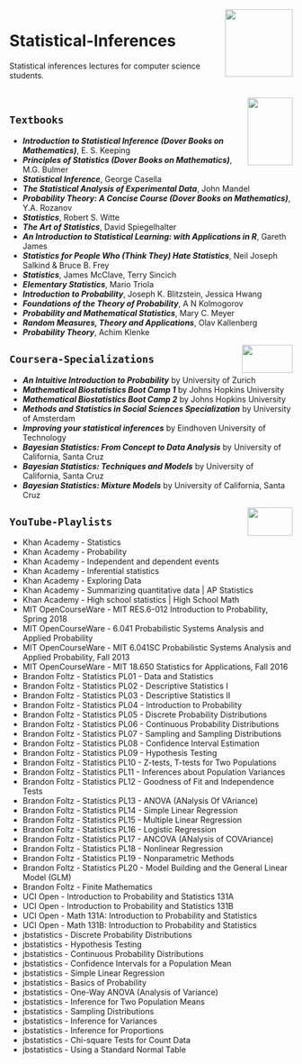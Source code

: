 <img align="right" width="120" height="120" src="https://github.com/cs-MohamedAyman/Computer-Science-Textbooks/blob/master/logos/statistical-inferences.jpg">

# Statistical-Inferences
Statistical inferences lectures for computer science students.

<br>
<img align="right" width="80" height="120" src="https://github.com/cs-MohamedAyman/Computer-Science-Textbooks/blob/master/logos/textbooks.jpg">

## `Textbooks`

* ***Introduction to Statistical Inference (Dover Books on Mathematics)***, E. S. Keeping
* ***Principles of Statistics (Dover Books on Mathematics)***, M.G. Bulmer
* ***Statistical Inference***, George Casella
* ***The Statistical Analysis of Experimental Data***, John Mandel
* ***Probability Theory: A Concise Course (Dover Books on Mathematics)***, Y.A. Rozanov
* ***Statistics***, Robert S. Witte
* ***The Art of Statistics***, David Spiegelhalter
* ***An Introduction to Statistical Learning: with Applications in R***, Gareth James
* ***Statistics for People Who (Think They) Hate Statistics***, Neil Joseph Salkind & Bruce B. Frey
* ***Statistics***, James McClave, Terry Sincich
* ***Elementary Statistics***, Mario Triola
* ***Introduction to Probability***, Joseph K. Blitzstein, Jessica Hwang
* ***Foundations of the Theory of Probability***, A N Kolmogorov
* ***Probability and Mathematical Statistics***, Mary C. Meyer
* ***Random Measures, Theory and Applications***, Olav Kallenberg
* ***Probability Theory***, Achim Klenke

<img align="right" width="90" height="50" src="https://github.com/cs-MohamedAyman/Coursera-Specializations/blob/master/organizations-logos/coursera.jpg">

## `Coursera-Specializations`

* ***An Intuitive Introduction to Probability*** by University of Zurich
* ***Mathematical Biostatistics Boot Camp 1*** by Johns Hopkins University
* ***Mathematical Biostatistics Boot Camp 2*** by Johns Hopkins University
* ***Methods and Statistics in Social Sciences Specialization*** by University of Amsterdam
* ***Improving your statistical inferences*** by Eindhoven University of Technology
* ***Bayesian Statistics: From Concept to Data Analysis*** by University of California, Santa Cruz
* ***Bayesian Statistics: Techniques and Models*** by University of California, Santa Cruz
* ***Bayesian Statistics: Mixture Models*** by University of California, Santa Cruz

<img align="right" width="80" height="50" src="https://github.com/cs-MohamedAyman/YouTube-Playlists/blob/master/organizations-logos/youtube.jpg">

## `YouTube-Playlists`

- Khan Academy - Statistics
- Khan Academy - Probability
- Khan Academy - Independent and dependent events
- Khan Academy - Inferential statistics
- Khan Academy - Exploring Data
- Khan Academy - Summarizing quantitative data | AP Statistics
- Khan Academy - High school statistics | High School Math
- MIT OpenCourseWare - MIT RES.6-012 Introduction to Probability, Spring 2018
- MIT OpenCourseWare - 6.041 Probabilistic Systems Analysis and Applied Probability
- MIT OpenCourseWare - MIT 6.041SC Probabilistic Systems Analysis and Applied Probability, Fall 2013
- MIT OpenCourseWare - MIT 18.650 Statistics for Applications, Fall 2016
- Brandon Foltz - Statistics PL01 - Data and Statistics
- Brandon Foltz - Statistics PL02 - Descriptive Statistics I
- Brandon Foltz - Statistics PL03 - Descriptive Statistics II
- Brandon Foltz - Statistics PL04 - Introduction to Probability
- Brandon Foltz - Statistics PL05 - Discrete Probability Distributions
- Brandon Foltz - Statistics PL06 - Continuous Probability Distributions
- Brandon Foltz - Statistics PL07 - Sampling and Sampling Distributions
- Brandon Foltz - Statistics PL08 - Confidence Interval Estimation
- Brandon Foltz - Statistics PL09 - Hypothesis Testing
- Brandon Foltz - Statistics PL10 - Z-tests, T-tests for Two Populations
- Brandon Foltz - Statistics PL11 - Inferences about Population Variances
- Brandon Foltz - Statistics PL12 - Goodness of Fit and Independence Tests
- Brandon Foltz - Statistics PL13 - ANOVA (ANalysis Of VAriance)
- Brandon Foltz - Statistics PL14 - Simple Linear Regression
- Brandon Foltz - Statistics PL15 - Multiple Linear Regression
- Brandon Foltz - Statistics PL16 - Logistic Regression
- Brandon Foltz - Statistics PL17 - ANCOVA (ANalysis of COVAriance)
- Brandon Foltz - Statistics PL18 - Nonlinear Regression
- Brandon Foltz - Statistics PL19 - Nonparametric Methods
- Brandon Foltz - Statistics PL20 - Model Building and the General Linear Model (GLM)
- Brandon Foltz - Finite Mathematics
- UCI Open - Introduction to Probability and Statistics 131A
- UCI Open - Introduction to Probability and Statistics 131B
- UCI Open - Math 131A: Introduction to Probability and Statistics
- UCI Open - Math 131B: Introduction to Probability and Statistics
- jbstatistics - Discrete Probability Distributions
- jbstatistics - Hypothesis Testing
- jbstatistics - Continuous Probability Distributions
- jbstatistics - Confidence Intervals for a Population Mean
- jbstatistics - Simple Linear Regression
- jbstatistics - Basics of Probability
- jbstatistics - One-Way ANOVA (Analysis of Variance)
- jbstatistics - Inference for Two Population Means
- jbstatistics - Sampling Distributions
- jbstatistics - Inference for Variances
- jbstatistics - Inference for Proportions
- jbstatistics - Chi-square Tests for Count Data
- jbstatistics - Using a Standard Normal Table
